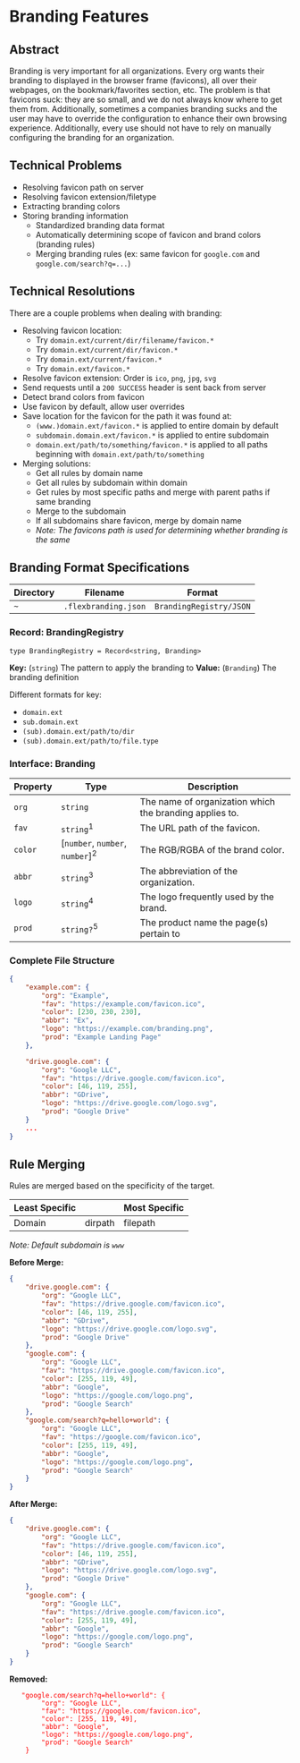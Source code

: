 # Branding Features

## Abstract

Branding is very important for all organizations.
Every org wants their branding to displayed in the browser frame (favicons),
all over their webpages, on the bookmark/favorites section, etc.
The problem is that favicons suck: they are so small, and we do not always
know where to get them from. Additionally, sometimes a companies branding sucks
and the user may have to override the configuration to enhance their own browsing
experience. Additionally, every use should not have to rely on manually configuring
the branding for an organization.

## Technical Problems

-   Resolving favicon path on server
-   Resolving favicon extension/filetype
-   Extracting branding colors
-   Storing branding information
    -   Standardized branding data format
    -   Automatically determining scope of favicon and brand colors (branding rules)
    -   Merging branding rules (ex: same favicon for `google.com` and `google.com/search?q=...`)

## Technical Resolutions

There are a couple problems when dealing with branding:

-   Resolving favicon location:
    -   Try `domain.ext/current/dir/filename/favicon.*`
    -   Try `domain.ext/current/dir/favicon.*`
    -   Try `domain.ext/current/favicon.*`
    -   Try `domain.ext/favicon.*`
-   Resolve favicon extension: Order is `ico`, `png`, `jpg`, `svg`
-   Send requests until a `200 SUCCESS` header is sent back from server
-   Detect brand colors from favicon
-   Use favicon by default, allow user overrides
-   Save location for the favicon for the path it was found at:
    -   `(www.)domain.ext/favicon.*` is applied to entire domain by default
    -   `subdomain.domain.ext/favicon.*` is applied to entire subdomain
    -   `domain.ext/path/to/something/favicon.*` is applied to all paths
        beginning with `domain.ext/path/to/something`
-   Merging solutions:
    -   Get all rules by domain name
    -   Get all rules by subdomain within domain
    -   Get rules by most specific paths and merge with parent paths if same branding
    -   Merge to the subdomain
    -   If all subdomains share favicon, merge by domain name
    -   _Note: The favicons path is used for determining whether branding is the same_

## Branding Format Specifications

| Directory | Filename             | Format                  |
| --------- | -------------------- | ----------------------- |
| `~`       | `.flexbranding.json` | `BrandingRegistry/JSON` |

### Record: BrandingRegistry

`type BrandingRegistry = Record<string, Branding>`

**Key:** (`string`) The pattern to apply the branding to
**Value:** (`Branding`) The branding definition

Different formats for key:

-   `domain.ext`
-   `sub.domain.ext`
-   `(sub).domain.ext/path/to/dir`
-   `(sub).domain.ext/path/to/file.type`

### Interface: Branding

| Property | Type                                       | Description                                             |
| -------- | ------------------------------------------ | ------------------------------------------------------- |
| `org`    | `string`                                   | The name of organization which the branding applies to. |
| `fav`    | `string`<sup>1</sup>                       | The URL path of the favicon.                            |
| `color`  | [`number`, `number`, `number`]<sup>2</sup> | The RGB/RGBA of the brand color.                        |
| `abbr`   | `string`<sup>3</sup>                       | The abbreviation of the organization.                   |
| `logo`   | `string`<sup>4</sup>                       | The logo frequently used by the brand.                  |
| `prod`   | `string?`<sup>5</sup>                      | The product name the page(s) pertain to                 |

### Complete File Structure

```JSON
{
    "example.com": {
        "org": "Example",
        "fav": "https://example.com/favicon.ico",
        "color": [230, 230, 230],
        "abbr": "Ex",
        "logo": "https://example.com/branding.png",
        "prod": "Example Landing Page"
    },

    "drive.google.com": {
        "org": "Google LLC",
        "fav": "https://drive.google.com/favicon.ico",
        "color": [46, 119, 255],
        "abbr": "GDrive",
        "logo": "https://drive.google.com/logo.svg",
        "prod": "Google Drive"
    }
    ...
}
```

## Rule Merging

Rules are merged based on the specificity of the target.

| Least Specific |         | Most Specific |
| -------------- | ------- | ------------- |
| Domain         | dirpath | filepath      |

_Note: Default subdomain is `www`_

**Before Merge:**

```JSON
{
    "drive.google.com": {
        "org": "Google LLC",
        "fav": "https://drive.google.com/favicon.ico",
        "color": [46, 119, 255],
        "abbr": "GDrive",
        "logo": "https://drive.google.com/logo.svg",
        "prod": "Google Drive"
    },
    "google.com": {
        "org": "Google LLC",
        "fav": "https://drive.google.com/favicon.ico",
        "color": [255, 119, 49],
        "abbr": "Google",
        "logo": "https://google.com/logo.png",
        "prod": "Google Search"
    },
    "google.com/search?q=hello+world": {
        "org": "Google LLC",
        "fav": "https://google.com/favicon.ico",
        "color": [255, 119, 49],
        "abbr": "Google",
        "logo": "https://google.com/logo.png",
        "prod": "Google Search"
    }
}
```

**After Merge:**

```JSON
{
    "drive.google.com": {
        "org": "Google LLC",
        "fav": "https://drive.google.com/favicon.ico",
        "color": [46, 119, 255],
        "abbr": "GDrive",
        "logo": "https://drive.google.com/logo.svg",
        "prod": "Google Drive"
    },
    "google.com": {
        "org": "Google LLC",
        "fav": "https://drive.google.com/favicon.ico",
        "color": [255, 119, 49],
        "abbr": "Google",
        "logo": "https://google.com/logo.png",
        "prod": "Google Search"
    }
}
```

**Removed:**

<pre><code style="color:red">   "google.com/search?q=hello+world": {
        "org": "Google LLC",
        "fav": "https://google.com/favicon.ico",
        "color": [255, 119, 49],
        "abbr": "Google",
        "logo": "https://google.com/logo.png",
        "prod": "Google Search"
    }
</code></pre>
